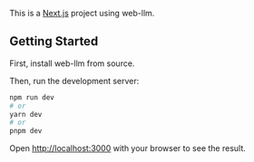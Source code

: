 This is a [Next.js](https://nextjs.org/) project using web-llm.

## Getting Started

First, install web-llm from source.

Then, run the development server:

```bash
npm run dev
# or
yarn dev
# or
pnpm dev
```

Open [http://localhost:3000](http://localhost:3000) with your browser to see the result.
